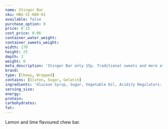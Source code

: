 ```yaml
---
name: Stinger Bar
sku: HBG-SI-080-01
available: false
purchase_option: 0
price: 0.15
cost_price: 0.06
container_water_weight: 
container_sweets_weight: 
width: 170
height: 25
depth: 3
weight: 0
meta_description: 'Stinger Bar only 15p. Traditional sweets and more at Humbugs Confectionery Store. Specialists in satisfying your sweet tooth!'
brand: 
type: [Chewy, Wrapped]
contains: [Gluten, Sugar, Gelatin]
ingredients: 'Glucose Syrup, Sugar, Vegetable Oil, Acidity Regulators: Citric Acid, Tartaric Acid, Gelatine, Stearic Acid, Modified Starch, Flavourings, Emulsifier (Glycerol Mono Stearate, Magnesium Stearate), Natural Colours'
serving_size: 
energy: 
protein: 
carbohydrates: 
fat: 
---
```

Lemon and lime flavoured chew bar.